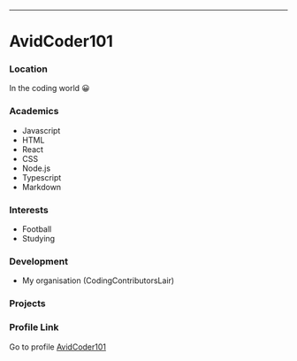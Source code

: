 ---
# AvidCoder101

### Location
In the coding world 😀

### Academics
- Javascript
- HTML
- React
- CSS
- Node.js
- Typescript
- Markdown
### Interests

- Football
- Studying

### Development

- My organisation (CodingContributorsLair)

 
### Projects

### Profile Link

Go to profile [AvidCoder101](https://github.com/AvidCoder101/)
